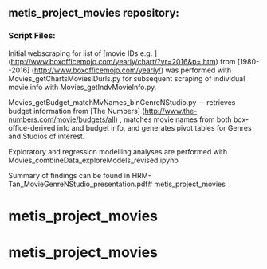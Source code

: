
## metis_project_movies  repository:

### Script Files:   
Initial webscraping for list of [movie IDs e.g. ] (http://www.boxofficemojo.com/yearly/chart/?yr=2016&p=.htm) from [1980--2016] (http://www.boxofficemojo.com/yearly/)  was performed with Movies_getChartsMoviesIDurls.py for subsequent scraping of individual movie info with Movies_getIndvMovieInfo.py. 

Movies_getBudget_matchMvNames_binGenreNStudio.py -- retrieves budget information from [The Numbers] (http://www.the-numbers.com/movie/budgets/all) , matches movie names from both box-office-derived info and budget info, and generates pivot tables for Genres and Studios of interest.

Exploratory and regression modelling analyses are performed with Movies_combineData_exploreModels_revised.ipynb

Summary of findings can be found in HRM-Tan_MovieGenreNStudio_presentation.pdf# metis_project_movies
# metis_project_movies
# metis_project_movies

